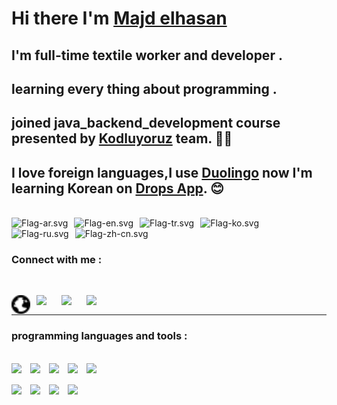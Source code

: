  # Hi there I'm [Majd elhasan](https://github.com/majd-elhasan)

 ## I'm full-time textile worker and developer .

 ##  learning every thing about programming .

 ## joined java_backend_development course presented by [Kodluyoruz](https://www.kodluyoruz.org/) team. 👨‍💻

 ## I love foreign languages,I use [Duolingo](https://play.google.com/store/apps/details?id=com.duolingo&hl=us&gl=US) now I'm learning Korean on [Drops App](https://play.google.com/store/apps/details?id=com.languagedrops.drops.international&hl=en_US&gl=DE). 😊

<br>

<img style="margin-right: 10px" align="left" src="https://static.wikia.nocookie.net/duolingo/images/9/9a/Flag-ar.svg/revision/latest/smart/width/40/height/30?cb=20190630002850" alt="Flag-ar.svg" >
<img style="margin-right: 10px" align="left" src="https://static.wikia.nocookie.net/duolingo/images/3/39/Flag-en.svg/revision/latest/smart/width/40/height/30?cb=20160603164859" alt="Flag-en.svg">
<img style="margin-right: 10px" align="left" src="https://static.wikia.nocookie.net/duolingo/images/a/a1/Flag-tr.svg/revision/latest/smart/width/40/height/30?cb=20160603170330" alt="Flag-tr.svg">
<img style="margin-right: 10px" align="left" src="https://static.wikia.nocookie.net/duolingo/images/a/ad/Flag-ko.svg/revision/latest/smart/width/40/height/30?cb=20160603165551" alt="Flag-ko.svg" >
<img style="margin-right: 10px" align="left" src="https://static.wikia.nocookie.net/duolingo/images/5/52/Flag-ru.svg/revision/latest/smart/width/40/height/30?cb=20160603165913" alt="Flag-ru.svg">
<img style="margin-right: 10px" align="left" src="https://static.wikia.nocookie.net/duolingo/images/d/de/Flag-zh-cn.svg/revision/latest/smart/width/40/height/30?cb=20160603164511" alt="Flag-zh-cn.svg" >

<br>
<br>

 ### Connect with me : 
 <br>

 [<img align="left" style="margin-right: 10px" width="30px" src="https://raw.githubusercontent.com/iconic/open-iconic/master/svg/globe.svg">](https://github.com/majd-elhasan)
[<img align="left" style="margin-right: 10px" width="30px" src="https://cdn.jsdelivr.net/npm/simple-icons@v3/icons/linkedin.svg">](https://www.linkedin.com/in/mecid-el-hasan/)
[<img align="left" style="margin-right: 10px" width="30px" src="https://cdn.jsdelivr.net/npm/simple-icons@3.13.0/icons/instagram.svg">](https://www.instagram.com/mecid_hasan_aga/?hl=en)
[<img align="left" style="margin-right: 10px" width="30px" src="https://cdn.jsdelivr.net/npm/simple-icons@3.13.0/icons/whatsapp.svg">](tel:++905355517164)

<br>
<hr>

### programming languages and tools  :
<br>
<img align="left" width=30 src="https://cdn.jsdelivr.net/gh/devicons/devicon/icons/csharp/csharp-original.svg" />

<img align="left" width=30 src="https://cdn.jsdelivr.net/gh/devicons/devicon/icons/java/java-original.svg" />

<img align="left" width=30 src="https://cdn.jsdelivr.net/gh/devicons/devicon/icons/html5/html5-plain-wordmark.svg" />

<img align="left" width=30 src="https://cdn.jsdelivr.net/gh/devicons/devicon/icons/css3/css3-plain-wordmark.svg" />

<img align="left" width=30 src="https://cdn.jsdelivr.net/gh/devicons/devicon/icons/javascript/javascript-original.svg" />

<br>
<br>
<img align="left" width=30 src="https://cdn.jsdelivr.net/gh/devicons/devicon/icons/vscode/vscode-original-wordmark.svg" />
<img align="left" width=30 src="https://cdn.jsdelivr.net/gh/devicons/devicon/icons/blender/blender-original.svg" />

<img align="left" width=30 src="https://cdn.jsdelivr.net/gh/devicons/devicon/icons/unity/unity-original.svg" />

<img align="left" width=30 src="https://cdn.jsdelivr.net/gh/devicons/devicon/icons/intellij/intellij-original.svg" />


